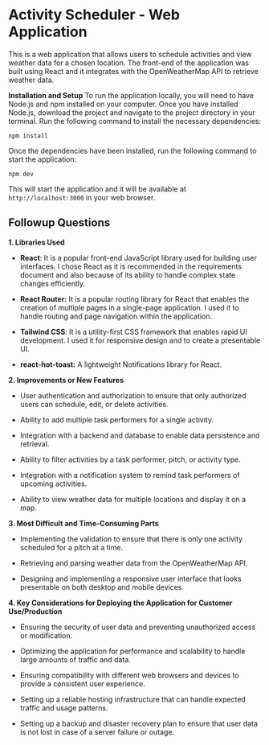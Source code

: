 # Activity Scheduler - Web Application

This is a web application that allows users to schedule activities and view weather data for a chosen location. The front-end of the application was built using React and it integrates with the OpenWeatherMap API to retrieve weather data.

**Installation and Setup**
To run the application locally, you will need to have Node.js and npm installed on your computer. Once you have installed Node.js, download the project and navigate to the project directory in your terminal.
Run the following command to install the necessary dependencies:

    npm install

Once the dependencies have been installed, run the following command to start the application:

    npm dev

This will start the application and it will be available at `http://localhost:3000` in your web browser.

## Followup Questions

**1. Libraries Used**

- **React**: It is a popular front-end JavaScript library used for building user interfaces. I chose React as it is recommended in the requirements document and also because of its ability to handle complex state changes efficiently.

- **React Router:** It is a popular routing library for React that enables the creation of multiple pages in a single-page application. I used it to handle routing and page navigation within the application.

- **Tailwind CSS**: It is a utility-first CSS framework that enables rapid UI development. I used it for responsive design and to create a presentable UI.

- **react-hot-toast:** A lightweight Notifications library for React.

**2. Improvements or New Features**

- User authentication and authorization to ensure that only authorized users can schedule, edit, or delete activities.

- Ability to add multiple task performers for a single activity.

- Integration with a backend and database to enable data persistence and retrieval.

- Ability to filter activities by a task performer, pitch, or activity type.

- Integration with a notification system to remind task performers of upcoming activities.

- Ability to view weather data for multiple locations and display it on a map.

**3. Most Difficult and Time-Consuming Parts**

- Implementing the validation to ensure that there is only one activity scheduled for a pitch at a time.

- Retrieving and parsing weather data from the OpenWeatherMap API.

- Designing and implementing a responsive user interface that looks presentable on both desktop and mobile devices.

**4. Key Considerations for Deploying the Application for Customer Use/Production**

- Ensuring the security of user data and preventing unauthorized access or modification.

- Optimizing the application for performance and scalability to handle large amounts of traffic and data.

- Ensuring compatibility with different web browsers and devices to provide a consistent user experience.

- Setting up a reliable hosting infrastructure that can handle expected traffic and usage patterns.

- Setting up a backup and disaster recovery plan to ensure that user data is not lost in case of a server failure or outage.
